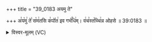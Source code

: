 +++
title = "39_0183 अयमु ते"

+++
अ꣣य꣡मु꣢ ते꣣ स꣡म꣢तसि क꣣पो꣡त꣢ इव गर्भ꣣धि꣢म्। व꣢च꣣स्त꣡च्चि꣢न्न ओहसे ॥ 39:0183 ॥

<details><summary>विस्वर-मूलम् (VC)</summary>

अयमु ते समतसि कपोत इव गर्भधिम् । वचस्तच्चिन्न ओहसे ॥१८३॥
</details>